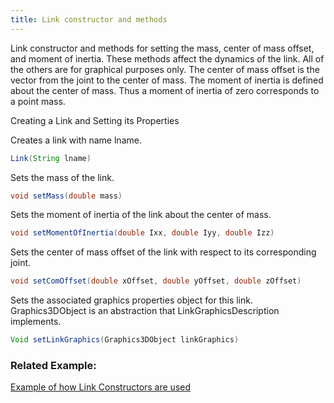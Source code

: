 ```yaml
---
title: Link constructor and methods
---
```


Link constructor and methods for setting the mass, center of mass offset, and moment of inertia. 
These methods affect the dynamics of the link. All of the others are for graphical purposes only. The center of mass offset is the vector from the joint to the center of mass. 
The moment of inertia is defined about the center of mass. Thus a moment of inertia of zero corresponds to a point mass.

Creating a Link and Setting its Properties

Creates a link with name lname.
```java 
Link(String lname) 
```

Sets the mass of the link.
```java
void setMass(double mass)
```

Sets the moment of inertia of the link about the center of mass.
```java
void setMomentOfInertia(double Ixx, double Iyy, double Izz)
```

Sets the center of mass offset of the link with respect to its corresponding joint.
```java
void setComOffset(double xOffset, double yOffset, double zOffset)
```

Sets the associated graphics properties object for this link. Graphics3DObject is an abstraction that LinkGraphicsDescription implements.
```java
Void setLinkGraphics(Graphics3DObject linkGraphics)
```

### Related Example:

[Example of how Link Constructors are used](https://ihmcroboticsdocs.github.io/simulation-construction-set/docs/05-creating-links.html)